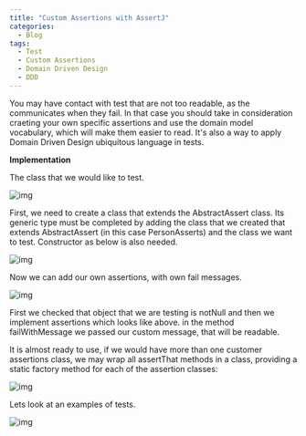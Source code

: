 ```yaml
---
title: "Custom Assertions with AssertJ"
categories:
  - Blog
tags:
  - Test
  - Custom Assertions
  - Domain Driven Design
  - DDD
---
```


You may have contact with test that are not too readable, as the communicates when they fail.
In that case you should take in consideration craeting your own specific assertions and use the domain model vocabulary, which will make them easier to read.
It's also a way to apply Domain Driven Design ubiquitous language in tests.

**Implementation**

The class that we would like to test.

![img]({{site.url}}/assets/blog_images/2021-14-08-custom-assertions-with-assertj/assertions1.png)

First, we need to create a class that extends the AbstractAssert class. Its generic type must be completed by adding the class that we created that extends AbstractAssert (in this case PersonAsserts) and the class we want to test.
Constructor as below is also needed.

![img]({{site.url}}/assets/blog_images/2021-14-08-custom-assertions-with-assertj/assertions2.png)

Now we can add our own assertions, with own fail messages.

![img]({{site.url}}/assets/blog_images/2021-14-08-custom-assertions-with-assertj/assertions3.png)

First we checked that object that we are testing is notNull and then we implement assertions which looks like above. in the method failWithMessage we passed our custom message, that will be readable.

It is almost ready to use, if we would have more than one customer assertions class, we may wrap all assertThat methods in a class, providing a static factory method for each of the assertion classes:

![img]({{site.url}}/assets/blog_images/2021-14-08-custom-assertions-with-assertj/assertions4.png)

Lets look at an examples of tests.

![img]({{site.url}}/assets/blog_images/2021-14-08-custom-assertions-with-assertj/assertions5.png)

